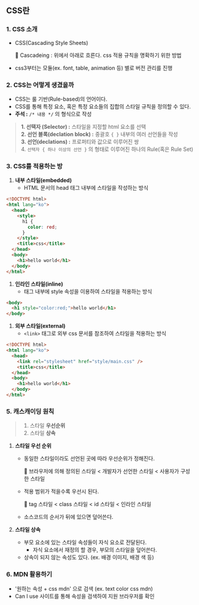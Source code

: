 ## CSS란

### 1. CSS 소개

- CSS(Cascading Style Sheets)

  📎 Cascadeing : 위에서 아래로 흐른다. css 적용 규칙을 명확하기 위한 방법

- css3부터는 모듈(ex. font, table, animation 등) 별로 버전 관리를 진행

### 2. CSS는 어떻게 생겼을까

- CSS는 룰 기반(Rule-based)의 언어이다.
- CSS를 통해 특정 요소, 혹은 특정 요소들의 집합의 스타일 규칙을 정의할 수 있다.
- **주석 :** `/* 내용 */` 의 형식으로 작성

> **1. 선택자 (Selector) :** 스타일을 지정할 html 요소를 선택  
> **2. 선언 블록(declation block) :** 중괄호 `{ }` 내부의 여러 선언들을 작성  
> **3. 선언(declations) :** 프로퍼티와 값으로 이루어진 쌍  
> 4. `선택자 { 하나 이상의 선언 }` 의 형태로 이루어진 하나의 Rule(혹은 Rule Set)

### 3. CSS를 적용하는 방

1. **내부 스타일(embedded)**
   - HTML 문서의 head 태그 내부에 스타일을 작성하는 방식

```html
<!DOCTYPE html>
<html lang="ko">
  <head>
    <style>
      h1 {
        color: red;
      }
    </style>
    <title>css</title>
  </head>
  <body>
    <h1>hello world</h1>
  </body>
</html>
```

1. **인라인 스타일(inline)**
   - 태그 내부에 style 속성을 이용하여 스타일을 적용하는 방식

```html
<body>
  <h1 style="color:red;">hello world</h1>
</body>
```

1. **외부 스타일(external)**
   - `<link>` 태그로 외부 css 문서를 참조하여 스타일을 적용하는 방식

```html
<!DOCTYPE html>
<html lang="ko">
  <head>
    <link rel="stylesheet" href="style/main.css" />
    <title>css</title>
  </head>
  <body>
    <h1>hello world</h1>
  </body>
</html>
```

### 5. 캐스캐이딩 원칙

> 1. 스타일 **우선순위**
> 2. 스타일 **상속**

1. **스타일 우선 순위**

   - 동일한 스타일이라도 선언된 곳에 따라 우선순위가 정해진다.

     📎 브라우저에 의해 정의된 스타일 < 개발자가 선언한 스타일 < 사용자가 구성한 스타일

   - 적용 범위가 적을수록 우선시 된다.

     📎 tag 스타일 < class 스타일 < id 스타일 < 인라인 스타일

   - 소스코드의 순서가 뒤에 있으면 덮어쓴다.

2. **스타일 상속**
   - 부모 요소에 있는 스타일 속성들이 자식 요소로 전달된다.
     - 자식 요소에서 재정의 할 경우, 부모의 스타일을 덮어쓴다.
   - 상속이 되지 않는 속성도 있다. (ex. 배경 이미지, 배경 색 등)

### 6. MDN 활용하기

- '원하는 속성 + css mdn' 으로 검색 (ex. text color css mdn)
- Can I use 사이트를 통해 속성을 검색하여 지원 브라우저를 확인
